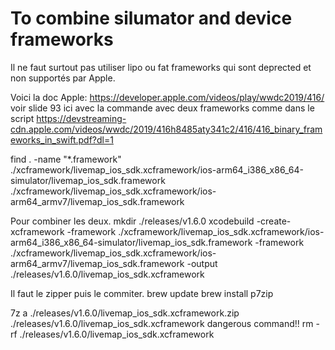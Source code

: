# To combine silumator and device frameworks

Il ne faut surtout pas utiliser lipo ou fat frameworks qui sont deprected et non supportés par Apple.

Voici la doc Apple:
https://developer.apple.com/videos/play/wwdc2019/416/
voir slide 93 ici avec la commande avec deux frameworks comme dans le script
https://devstreaming-cdn.apple.com/videos/wwdc/2019/416h8485aty341c2/416/416_binary_frameworks_in_swift.pdf?dl=1

find . -name "*.framework"
./xcframework/livemap_ios_sdk.xcframework/ios-arm64_i386_x86_64-simulator/livemap_ios_sdk.framework
./xcframework/livemap_ios_sdk.xcframework/ios-arm64_armv7/livemap_ios_sdk.framework

Pour combiner les deux.
mkdir ./releases/v1.6.0
xcodebuild -create-xcframework -framework ./xcframework/livemap_ios_sdk.xcframework/ios-arm64_i386_x86_64-simulator/livemap_ios_sdk.framework -framework ./xcframework/livemap_ios_sdk.xcframework/ios-arm64_armv7/livemap_ios_sdk.framework -output ./releases/v1.6.0/livemap_ios_sdk.xcframework

Il faut le zipper puis le commiter.
brew update
brew install p7zip

7z a ./releases/v1.6.0/livemap_ios_sdk.xcframework.zip ./releases/v1.6.0/livemap_ios_sdk.xcframework
dangerous command!!
rm -rf ./releases/v1.6.0/livemap_ios_sdk.xcframework
